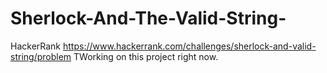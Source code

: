 # Sherlock-And-The-Valid-String-
HackerRank https://www.hackerrank.com/challenges/sherlock-and-valid-string/problem
TWorking on this project right now.
